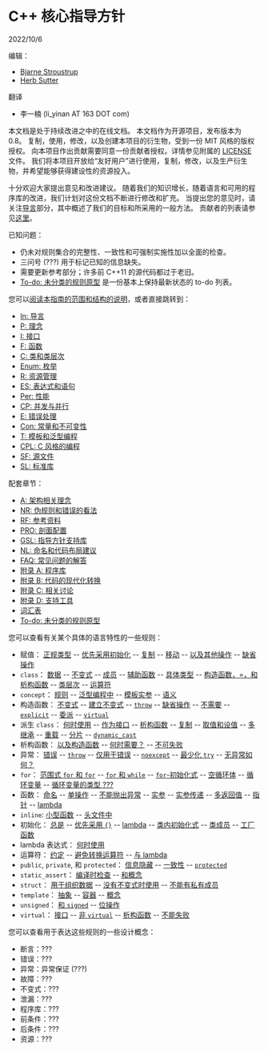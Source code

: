 # <a name="main"></a>C++ 核心指导方针

2022/10/6

编辑：

* [Bjarne Stroustrup](http://www.stroustrup.com)
* [Herb Sutter](http://herbsutter.com/)

翻译

* 李一楠 (li_yinan AT 163 DOT com)

本文档是处于持续改进之中的在线文档。
本文档作为开源项目，发布版本为 0.8。
复制，使用，修改，以及创建本项目的衍生物，受到一份 MIT 风格的版权授权。
向本项目作出贡献需要同意一份贡献者授权。详情参见附属的 [LICENSE](LICENSE) 文件。
我们将本项目开放给“友好用户”进行使用，复制，修改，以及生产衍生物，并希望能够获得建设性的资源投入。

十分欢迎大家提出意见和改进建议。
随着我们的知识增长，随着语言和可用的程序库的改进，我们计划对这份文档不断进行修改和扩充。
当提出您的意见时，请关注[导言](S-introduction.md#S-introduction)部分，其中概述了我们的目标和所采用的一般方法。
贡献者的列表请参见[这里](S-references.md#SS-ack)。

已知问题：

* 仍未对规则集合的完整性、一致性和可强制实施性加以全面的检查。
* 三问号 (???) 用于标记已知的信息缺失。
* 需要更新参考部分；许多前 C++11 的源代码都过于老旧。
* [To-do: 未分类的规则原型](S-unclassified.md#S-unclassified) 是一份基本上保持最新状态的 to-do 列表。

您可以[阅读本指南的范围和结构的说明](S-abstract.md#S-abstract)，或者直接跳转到：

* [In: 导言](S-introduction.md#S-introduction)
* [P: 理念](S-philosophy.md#S-philosophy)
* [I: 接口](S-interfaces.md#S-interfaces)
* [F: 函数](S-functions.md#S-functions)
* [C: 类和类层次](S-class.md#S-class)
* [Enum: 枚举](S-enum.md#S-enum)
* [R: 资源管理](S-resource.md#S-resource)
* [ES: 表达式和语句](S-expr.md#S-expr)
* [Per: 性能](S-performance.md#S-performance)
* [CP: 并发与并行](S-concurrency.md#S-concurrency)
* [E: 错误处理](S-errors.md#S-errors)
* [Con: 常量和不可变性](S-const.md#S-const)
* [T: 模板和泛型编程](S-templates.md#S-templates)
* [CPL: C 风格的编程](S-cpl.md#S-cpl)
* [SF: 源文件](S-source.md#S-source)
* [SL: 标准库](#???)

配套章节：

* [A: 架构相关理念](S-A.md#S-A)
* [NR: 伪规则和错误的看法](S-not.md#S-not)
* [RF: 参考资料](S-references.md#S-references)
* [PRO: 剖面配置](S-profile.md#S-profile)
* [GSL: 指导方针支持库](#???)
* [NL: 命名和代码布局建议](S-naming.md#S-naming)
* [FAQ: 常见问题的解答](S-faq.md#S-faq)
* [附录 A: 程序库](S-libraries.md#S-libraries)
* [附录 B: 代码的现代化转换](S-modernizing.md#S-modernizing)
* [附录 C: 相关讨论](S-discussion.md#S-discussion)
* [附录 D: 支持工具](S-tools.md#S-tools)
* [词汇表](S-glossary.md#S-glossary)
* [To-do: 未分类的规则原型](S-unclassified.md#S-unclassified)

您可以查看有关某个具体的语言特性的一些规则：

* 赋值：
[正规类型](S-class.md#Rc-regular) --
[优先采用初始化](S-class.md#Rc-initialize) --
[复制](S-class.md#Rc-copy-semantic) --
[移动](S-class.md#Rc-move-semantic) --
[以及其他操作](S-class.md#Rc-matched) --
[缺省操作](S-class.md#Rc-eqdefault)
* `class`：
[数据](S-class.md#Rc-org) --
[不变式](S-class.md#Rc-struct) --
[成员](S-class.md#Rc-member) --
[辅助函数](S-class.md#Rc-helper) --
[具体类型](S-class.md#SS-concrete) --
[构造函数，=，和析构函数](S-class.md#S-ctor) --
[类层次](S-class.md#SS-hier) --
[运算符](S-class.md#SS-overload)
* `concept`：
[规则](S-templates.md#SS-concepts) --
[泛型编程中](S-templates.md#Rt-raise) --
[模板实参](S-templates.md#Rt-concepts) --
[语义](S-templates.md#Rt-low)
* 构造函数：
[不变式](S-class.md#Rc-struct) --
[建立不变式](S-class.md#Rc-ctor) --
[`throw`](S-class.md#Rc-throw) --
[缺省操作](S-class.md#Rc-default0) --
[不需要](S-class.md#Rc-default) --
[`explicit`](S-class.md#Rc-explicit) --
[委派](S-class.md#Rc-delegating) --
[`virtual`](S-class.md#Rc-ctor-virtual)
* 派生 `class`：
[何时使用](S-class.md#Rh-domain) --
[作为接口](S-class.md#Rh-abstract) --
[析构函数](S-class.md#Rh-dtor) --
[复制](S-class.md#Rh-copy) --
[取值和设值](S-class.md#Rh-get) --
[多继承](S-class.md#Rh-mi-interface) --
[重载](S-class.md#Rh-using) --
[分片](S-class.md#Rc-copy-virtual) --
[`dynamic_cast`](S-class.md#Rh-dynamic_cast)
* 析构函数：
[以及构造函数](S-class.md#Rc-matched) --
[何时需要？](S-class.md#Rc-dtor) --
[不可失败](S-class.md#Rc-dtor-fail)
* 异常：
[错误](S-errors.md#S-errors) --
[`throw`](S-errors.md#Re-throw) --
[仅用于错误](S-errors.md#Re-errors) --
[`noexcept`](S-errors.md#Re-noexcept) --
[最少化 `try`](S-errors.md#Re-catch) --
[无异常如何？](S-errors.md#Re-no-throw-codes)
* `for`：
[范围式 `for` 和 `for`](S-expr.md#Res-for-range) --
[`for` 和 `while`](S-expr.md#Res-for-while) --
[`for`-初始化式](S-expr.md#Res-for-init) --
[空循环体](S-expr.md#Res-empty) --
[循环变量](S-expr.md#Res-loop-counter) --
[循环变量的类型 ???](#???)
* 函数：
[命名](S-functions.md#Rf-package) --
[单操作](S-functions.md#Rf-logical) --
[不能抛出异常](S-functions.md#Rf-noexcept) --
[实参](S-functions.md#Rf-smart) --
[实参传递](S-functions.md#Rf-conventional) --
[多返回值](S-functions.md#Rf-out-multi) --
[指针](S-functions.md#Rf-return-ptr) --
[lambda](S-functions.md#Rf-capture-vs-overload)
* `inline`:
[小型函数](S-functions.md#Rf-inline) --
[头文件中](S-source.md#Rs-inline)
* 初始化：
[总是](S-expr.md#Res-always) --
[优先采用 `{}`](S-expr.md#Res-list) --
[lambda](S-expr.md#Res-lambda-init) --
[类内初始化式](S-class.md#Rc-in-class-initializer) --
[类成员](S-class.md#Rc-initialize) --
[工厂函数](S-class.md#Rc-factory)
* lambda 表达式：
[何时使用](S-class.md#SS-lambdas)
* 运算符：
[约定](S-class.md#Ro-conventional) --
[避免转换运算符](S-class.md#Ro-conversion) --
[与 lambda](S-class.md#Ro-lambda)
* `public`, `private`, 和 `protected`：
[信息隐藏](S-class.md#Rc-private) --
[一致性](S-class.md#Rh-public) --
[`protected`](S-class.md#Rh-protected)
* `static_assert`：
[编译时检查](S-philosophy.md#Rp-compile-time) --
[和概念](S-templates.md#Rt-check-class)
* `struct`：
[用于组织数据](S-class.md#Rc-org) --
[没有不变式时使用](S-class.md#Rc-struct) --
[不能有私有成员](S-class.md#Rc-class)
* `template`：
[抽象](S-templates.md#Rt-raise) --
[容器](S-templates.md#Rt-cont) --
[概念](S-templates.md#Rt-concepts)
* `unsigned`：
[和 `signed`](S-expr.md#Res-mix) --
[位操作](S-expr.md#Res-unsigned)
* `virtual`：
[接口](S-interfaces.md#Ri-abstract) --
[非 `virtual`](S-class.md#Rc-concrete) --
[析构函数](S-class.md#Rc-dtor-virtual) --
[不能失败](S-class.md#Rc-dtor-fail)

您可以查看用于表达这些规则的一些设计概念：

* 断言：???
* 错误：???
* 异常：异常保证 (???)
* 故障：???
* 不变式：???
* 泄漏：???
* 程序库：???
* 前条件：???
* 后条件：???
* 资源：???

